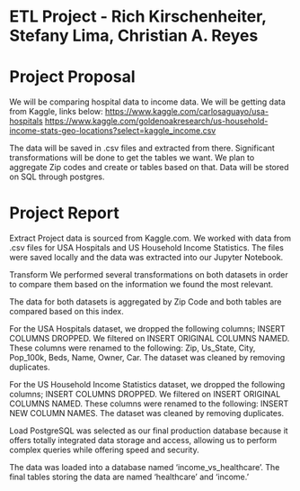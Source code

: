 # ETL Project - Rich Kirschenheiter, Stefany Lima, Christian A. Reyes


# Project Proposal

We will be comparing hospital data to income data. We will be getting data from Kaggle, links below:
https://www.kaggle.com/carlosaguayo/usa-hospitals
https://www.kaggle.com/goldenoakresearch/us-household-income-stats-geo-locations?select=kaggle_income.csv

The data will be saved in .csv files and extracted from there. 
Significant transformations will be done to get the tables we want. 
We plan to aggregate Zip codes and create or tables based on that.
Data will be stored on SQL through postgres.

# Project Report

Extract
Project data is sourced from Kaggle.com. We worked with data from .csv files for USA Hospitals and US Household Income Statistics. The files were saved locally and the data was extracted into our Jupyter Notebook. 

Transform
We performed several transformations on both datasets in order to compare them based on the information we found the most relevant. 

The data for both datasets is aggregated by Zip Code and both tables are compared based on this index. 

For the USA Hospitals dataset, we dropped the following columns; INSERT COLUMNS DROPPED. We filtered on INSERT ORIGINAL COLUMNS NAMED. These columns were renamed to the following: Zip, Us_State, City, Pop_100k, Beds, Name, Owner, Car. The dataset was cleaned by removing duplicates.

For the US Household Income Statistics dataset, we dropped the following columns; INSERT COLUMNS DROPPED. We filtered on INSERT ORIGINAL COLUMNS NAMED. These columns were renamed to the following: INSERT NEW COLUMN NAMES. The dataset was cleaned by removing duplicates.

Load
PostgreSQL was selected as our final production database because it offers totally integrated data storage and access, allowing us to perform complex queries while offering speed and security.

The data was loaded into a database named ‘income_vs_healthcare’. The final tables storing the data are named ‘healthcare’ and ‘income.’
